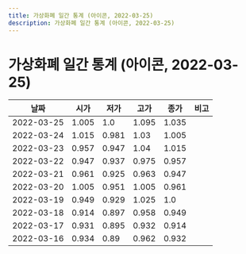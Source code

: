 ```yaml
---
title: 가상화폐 일간 통계 (아이콘, 2022-03-25)
description: 가상화폐 일간 통계 (아이콘, 2022-03-25)
---
```


가상화폐 일간 통계 (아이콘, 2022-03-25)
===

|날짜|시가|저가|고가|종가|비고|
|--|--|--|--|--|--|
|2022-03-25|1.005|1.0|1.095|1.035|    |
|2022-03-24|1.015|0.981|1.03|1.005|    |
|2022-03-23|0.957|0.947|1.04|1.015|    |
|2022-03-22|0.947|0.937|0.975|0.957|    |
|2022-03-21|0.961|0.925|0.963|0.947|    |
|2022-03-20|1.005|0.951|1.005|0.961|    |
|2022-03-19|0.949|0.929|1.025|1.0|    |
|2022-03-18|0.914|0.897|0.958|0.949|    |
|2022-03-17|0.931|0.895|0.932|0.914|    |
|2022-03-16|0.934|0.89|0.962|0.932|    |

